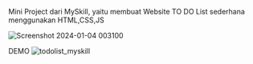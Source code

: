 Mini Project dari MySkill, yaitu membuat Website TO DO List sederhana menggunakan HTML,CSS,JS

![Screenshot 2024-01-04 003100](https://github.com/JejeTrue/To-Do-List/assets/93305164/c9f965a8-d63b-4505-a5bd-be5c8c91f6e2)


DEMO
![todolist_myskill](https://github.com/JejeTrue/To-Do-List/assets/93305164/5c76ffd6-af40-4de6-9857-32862e5ce91a)
